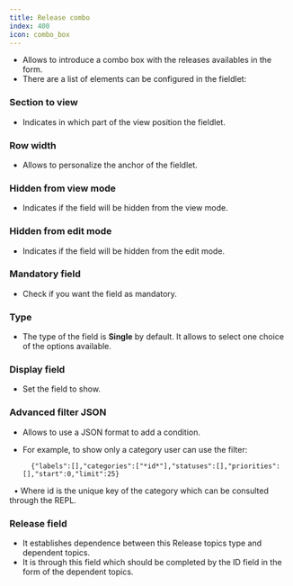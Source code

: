 ```yaml
---
title: Release combo
index: 400
icon: combo_box
---
```

* Allows to introduce a combo box with the releases availables in the form.
* There are a list of elements can be configured in the fieldlet:


### Section to view
* Indicates in which part of the view position the fieldlet.


### Row width
* Allows to personalize the anchor of the fieldlet.


### Hidden from view mode
* Indicates if the field will be hidden from the view mode.


### Hidden from edit mode
* Indicates if the field will be hidden from the edit mode.


### Mandatory field
* Check if you want the field as mandatory.


### Type
* The type of the field is **Single** by default. It allows to select one choice of the options available.


### Display field
* Set the field to show.


### Advanced filter JSON
* Allows to use a JSON format to add a condition.
* For example, to show only a category user can use the filter:


        {"labels":[],"categories":["*id*"],"statuses":[],"priorities":[],"start":0,"limit":25}


&nbsp;&nbsp;• Where id is the unique key of the category which can be consulted through the REPL.


### Release field
* It establishes dependence between this Release topics type and dependent topics.
* It is through this field which should be completed by the ID field in the form of the dependent topics.